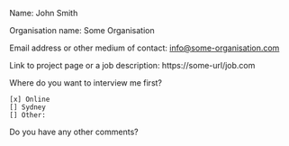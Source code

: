 Name: John Smith

Organisation name: Some Organisation

Email address or other medium of contact: info@some-organisation.com

Link to project page or a job description: https://some-url/job.com

Where do you want to interview me first?

    [x] Online
    [] Sydney
    [] Other:

Do you have any other comments?
